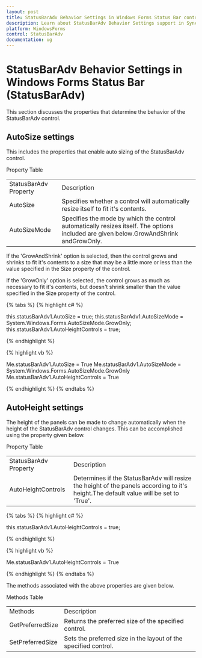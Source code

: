 ```yaml
---
layout: post
title: StatusBarAdv Behavior Settings in Windows Forms Status Bar control | Syncfusion
description: Learn about StatusBarAdv Behavior Settings support in Syncfusion Windows Forms Status Bar (StatusBarAdv) control and more details.
platform: WindowsForms
control: StatusBarAdv
documentation: ug
---
```


# StatusBarAdv Behavior Settings in Windows Forms Status Bar (StatusBarAdv)

This section discusses the properties that determine the behavior of the StatusBarAdv control.

## AutoSize settings

This includes the properties that enable auto sizing of the StatusBarAdv control.

Property Table

<table>
<tr>
<td>
StatusBarAdv Property</td><td>
Description</td></tr>
<tr>
<td>
AutoSize</td><td>
Specifies whether a control will automatically resize itself to fit it's contents.</td></tr>
<tr>
<td>
AutoSizeMode</td><td>
Specifies the mode by which the control automatically resizes itself. The options included are given below.GrowAndShrink andGrowOnly.</td></tr>
</table>


If the 'GrowAndShrink' option is selected, then the control grows and shrinks to fit it's contents to a size that may be a little more or less than the value specified in the Size property of the control.

If the 'GrowOnly' option is selected, the control grows as much as necessary to fit it's contents, but doesn't shrink smaller than the value specified in the Size property of the control.

{% tabs %}
{% highlight c# %}

this.statusBarAdv1.AutoSize = true;
this.statusBarAdv1.AutoSizeMode = System.Windows.Forms.AutoSizeMode.GrowOnly;
this.statusBarAdv1.AutoHeightControls = true;

{% endhighlight %}

{% highlight vb %}

Me.statusBarAdv1.AutoSize = True
Me.statusBarAdv1.AutoSizeMode = System.Windows.Forms.AutoSizeMode.GrowOnly
Me.statusBarAdv1.AutoHeightControls = True

{% endhighlight %}
{% endtabs %}

## AutoHeight settings

The height of the panels can be made to change automatically when the height of the StatusBarAdv control changes. This can be accomplished using the property given below.

Property Table

<table>
<tr>
<td>
StatusBarAdv Property</td><td>
Description</td></tr>
<tr>
<td>
AutoHeightControls</td><td>
Determines if the StatusBarAdv will resize the height of the panels according to it's height.The default value will be set to 'True'.</td></tr>
</table>

{% tabs %}
{% highlight c# %}

this.statusBarAdv1.AutoHeightControls = true;

{% endhighlight %}

{% highlight vb %}

Me.statusBarAdv1.AutoHeightControls = True

{% endhighlight %}
{% endtabs %}

The methods associated with the above properties are given below.

Methods Table

<table>
<tr>
<td>
Methods</td><td>
Description</td></tr>
<tr>
<td>
GetPreferredSize</td><td>
Returns the preferred size of the specified control.</td></tr>
<tr>
<td>
SetPreferredSize</td><td>
Sets the preferred size in the layout of the specified control.</td></tr>
</table>

